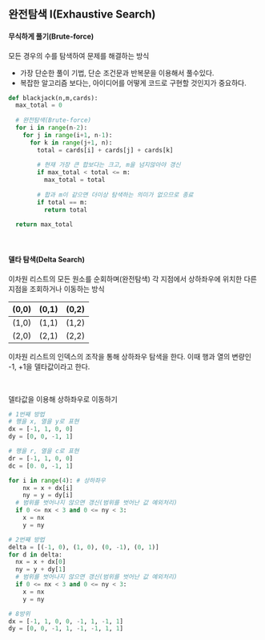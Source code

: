 ## 완전탐색 I(Exhaustive Search)

#### 무식하게 풀기(Brute-force)

모든 경우의 수를 탐색하여 문제를 해결하는 방식

* 가장 단순한 풀이 기법, 단순 조건문과 반복문을 이용해서 풀수있다.
* 복잡한 알고리즘 보다는, 아이디어를 어떻게 코드로 구현할 것인지가 중요하다.

``` python
def blackjack(n,m,cards):
  max_total = 0
  
  # 완전탐색(Brute-force)
  for i in range(n-2):
    for j in range(i+1, n-1):
      for k in range(j+1, n):
        total = cards[i] + cards[j] + cards[k]
        
        # 현재 가장 큰 합보다는 크고, m을 넘지않아야 갱신
        if max_total < total <= m:
          max_total = total
        
        # 합과 m이 같으면 더이상 탐색하는 의미가 없으므로 종료
        if total == m:
          return total
        
  return max_total
```

<br>

#### 델타 탐색(Delta Search)

이차원 리스트의 모든 원소를 순회하며(완전탐색) 각 지점에서 상하좌우에 위치한 다른 지점을 조회하거나 이동하는 방식

| (0,0) | (0,1) | (0,2) |
| ----- | ----- | ----- |
| (1,0) | (1,1) | (1,2) |
| (2,0) | (2,1) | (2,2) |

이차원 리스트의 인덱스의 조작을 통해 상하좌우 탐색을 한다. 이때 행과 열의 변량인 -1, +1을 델타값이라고 한다.

<br>

델타값을 이용해 상하좌우로 이동하기

``` python
# 1번째 방법
# 행을 x, 열을 y로 표현
dx = [-1, 1, 0, 0]
dy = [0, 0, -1, 1]

# 행을 r, 열을 c로 표현
dr = [-1, 1, 0, 0]
dc = [0. 0, -1, 1]

for i in range(4): # 상하좌우
	nx = x + dx[i]
	ny = y = dy[i]
  # 범위를 벗어나지 않으면 갱신(범위를 벗어난 값 예외처리)
  if 0 <= nx < 3 and 0 <= ny < 3:
    x = nx
    y = ny

# 2번째 방법
delta = [(-1, 0), (1, 0), (0, -1), (0, 1)]
for d in delta:
  nx = x + dx[0]
  ny = y + dy[1]
  # 범위를 벗어나지 않으면 갱신(범위를 벗어난 값 예외처리)
  if 0 <= nx < 3 and 0 <= ny < 3:
    x = nx
    y = ny

# 8방위
dx = [-1, 1, 0, 0, -1, 1, -1, 1]
dy = [0, 0, -1, 1, -1, -1, 1, 1]
```

<br>

